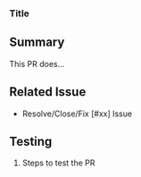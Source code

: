 ### Title

## Summary

This PR does...

## Related Issue

* Resolve/Close/Fix [#xx] Issue

## Testing 

1. Steps to test the PR